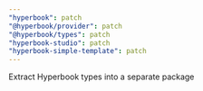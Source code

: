 ```yaml
---
"hyperbook": patch
"@hyperbook/provider": patch
"@hyperbook/types": patch
"hyperbook-studio": patch
"hyperbook-simple-template": patch
---
```


Extract Hyperbook types into a separate package
